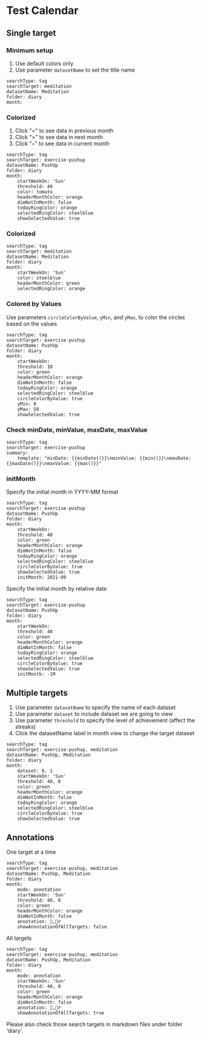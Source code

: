 # Test Calendar

## Single target
### Minimum setup
1. Use default colors only
2. Use parameter `datasetName` to set the title name
``` tracker
searchType: tag
searchTarget: meditation
datasetName: Meditation
folder: diary
month:
```

### Colorized
1. Click "<" to see data in previous month
2. Click ">" to see data in next month
3. Click "◦" to see data in current month
``` tracker
searchType: tag
searchTarget: exercise-pushup
datasetName: PushUp
folder: diary
month:
    startWeekOn: 'Sun'
    threshold: 40
    color: tomato
    headerMonthColor: orange
    dimNotInMonth: false
    todayRingColor: orange
    selectedRingColor: steelblue
    showSelectedValue: true
```

### Colorized
``` tracker
searchType: tag
searchTarget: meditation
datasetName: Meditation
folder: diary
month:
    startWeekOn: 'Sun'
    color: steelblue
    headerMonthColor: green
    selectedRingColor: orange
```

### Colored by Values
Use parameters `circleColorByValue`, `yMin`, and `yMax`, to color the circles based on the values
``` tracker
searchType: tag
searchTarget: exercise-pushup
datasetName: PushUp
folder: diary
month:
    startWeekOn:
    threshold: 10
    color: green
    headerMonthColor: orange
    dimNotInMonth: false
    todayRingColor: orange
    selectedRingColor: steelblue
    circleColorByValue: true
    yMin: 0
    yMax: 50
    showSelectedValue: true
```

### Check minDate, minValue, maxDate, maxValue
``` tracker
searchType: tag
searchTarget: exercise-pushup
summary:
    template: "minDate: {{minDate()}}\nminValue: {{min()}}\nmaxDate: {{maxDate()}}\nmaxValue: {{max()}}"
```

### initMonth

Specify the initial month in YYYY-MM format
``` tracker
searchType: tag
searchTarget: exercise-pushup
datasetName: PushUp
folder: diary
month:
    startWeekOn:
    threshold: 40
    color: green
    headerMonthColor: orange
    dimNotInMonth: false
    todayRingColor: orange
    selectedRingColor: steelblue
    circleColorByValue: true
    showSelectedValue: true
    initMonth: 2021-09
```

Specify the initial month by relative date
``` tracker
searchType: tag
searchTarget: exercise-pushup
datasetName: PushUp
folder: diary
month:
    startWeekOn:
    threshold: 40
    color: green
    headerMonthColor: orange
    dimNotInMonth: false
    todayRingColor: orange
    selectedRingColor: steelblue
    circleColorByValue: true
    showSelectedValue: true
    initMonth: -1M
```

## Multiple targets
1. Use parameter `datasetName` to specify the name of each dataset
2. Use parameter `dataset` to include dataset we are going to view
3. Use parameter `threshold` to specify the level of achievement (affect the streaks)
4. Click the datasetName label in month view to change the target dataset
``` tracker
searchType: tag
searchTarget: exercise-pushup, meditation
datasetName: PushUp, Meditation
folder: diary
month:
    dataset: 0, 1
    startWeekOn: 'Sun'
    threshold: 40, 0
    color: green
    headerMonthColor: orange
    dimNotInMonth: false
    todayRingColor: orange
    selectedRingColor: steelblue
    circleColorByValue: true
    showSelectedValue: true
```

## Annotations
One target at a time
``` tracker
searchType: tag
searchTarget: exercise-pushup, meditation
datasetName: PushUp, Meditation
folder: diary
month:
    mode: annotation
    startWeekOn: 'Sun'
    threshold: 40, 0
    color: green
    headerMonthColor: orange
    dimNotInMonth: false
    annotation: 💪,🧘‍♂️
    showAnnotationOfAllTargets: false
```

All targets
``` tracker
searchType: tag
searchTarget: exercise-pushup, meditation
datasetName: PushUp, Meditation
folder: diary
month:
    mode: annotation
    startWeekOn: 'Sun'
    threshold: 40, 0
    color: green
    headerMonthColor: orange
    dimNotInMonth: false
    annotation: 💪,🧘‍♂️
    showAnnotationOfAllTargets: true
```

Please also check those search targets in markdown files under folder 'diary'.


